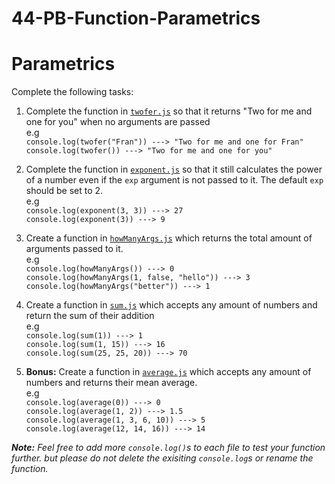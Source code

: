 # 44-PB-Function-Parametrics

# Parametrics

Complete the following tasks:

1. Complete the function in [`twofer.js`](./twofer.js) so that it returns "Two for me and one for you" when no arguments are passed\
e.g\
`console.log(twofer("Fran")) ---> "Two for me and one for Fran" ` \
`console.log(twofer()) ---> "Two for me and one for you" `
    
1. Complete the function in [`exponent.js`](./exponent.js) so that it still calculates the power of a 
number even if the `exp` argument is not passed to it. The default `exp` should be set to 2.\
e.g\
`console.log(exponent(3, 3)) ---> 27 `\
`console.log(exponent(3)) ---> 9`

1. Create a function in [`howManyArgs.js`](./howManyArgs.js) which returns the total amount of arguments passed to it.\
e.g\
`console.log(howManyArgs()) ---> 0 `\
`console.log(howManyArgs(1, false, "hello")) ---> 3` \
`console.log(howManyArgs("better")) ---> 1`

1. Create a function in [`sum.js`](./sum.js) which accepts any amount of numbers and return the sum of their addition\
e.g\
`console.log(sum(1)) ---> 1`\
 `console.log(sum(1, 15)) ---> 16`\
`console.log(sum(25, 25, 20)) ---> 70`

1. **Bonus:** Create a function in [`average.js`](./average.js) which accepts any amount of numbers and returns their mean average.\
e.g\
`console.log(average(0)) ---> 0`\
`console.log(average(1, 2)) ---> 1.5`\
`console.log(average(1, 3, 6, 10)) ---> 5`\
`console.log(average(12, 14, 16)) ---> 14`

_**Note:** Feel free to add more `console.log()`s to each file to test your function further. but please do not delete the exisiting `console.log`s or rename the function._
